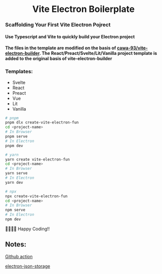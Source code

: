<h1 align=center>Vite Electron Boilerplate</h1>

### Scaffolding Your First Vite Electron Pojrect

#### Use Typescript and Vite to quickly build your Electron project

#### The files in the template are modified on the basis of **[cawa-93/vite-electron-builder](https://github.com/cawa-93/vite-electron-builder)**. The **React/Preact/Svelte/Lit/Vanilla** project template is added to the original basis of vite-electron-builder

### Templates:

- Svelte
- React
- Preact
- Vue
- Lit
- Vanilla

```bash
# pnpm
pnpm dlx create-vite-electron-fun
cd <project-name>
# In Browser
pnpm serve
# In Electron
pnpm dev

```

```bash
# yarn
yarn create vite-electron-fun
cd <project-name>
# In Browser
yarn serve
# In Electron
yarn dev
```

```bash
# npx
npx create-vite-electron-fun
cd <project-name>
# In Browser
npm serve
# In Electron
npm dev
```

🥳🥳🥳🥳 Happy Coding!!

## Notes:

[Github action](https://github.com/marketplace/actions/electron-builder-action)

[electron-json-storage](https://www.npmjs.com/package/electron-json-storage)
